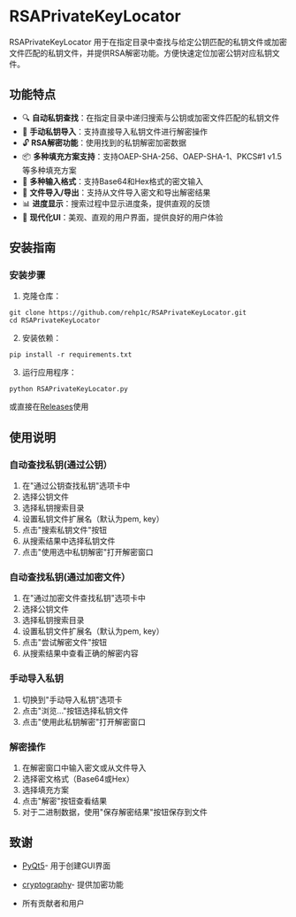 # RSAPrivateKeyLocator

RSAPrivateKeyLocator 用于在指定目录中查找与给定公钥匹配的私钥文件或加密文件匹配的私钥文件，并提供RSA解密功能。方便快速定位加密公钥对应私钥文件。

## 功能特点

- 🔍 **自动私钥查找**：在指定目录中递归搜索与公钥或加密文件匹配的私钥文件
- 🔑 **手动私钥导入**：支持直接导入私钥文件进行解密操作
- 🔓 **RSA解密功能**：使用找到的私钥解密加密数据
- 📦 **多种填充方案支持**：支持OAEP-SHA-256、OAEP-SHA-1、PKCS#1 v1.5等多种填充方案
- 📄 **多种输入格式**：支持Base64和Hex格式的密文输入
- 📁 **文件导入/导出**：支持从文件导入密文和导出解密结果
- 📊 **进度显示**：搜索过程中显示进度条，提供直观的反馈
- 🎨 **现代化UI**：美观、直观的用户界面，提供良好的用户体验

## 安装指南

### 安装步骤

1. 克隆仓库：

```
git clone https://github.com/rehp1c/RSAPrivateKeyLocator.git
cd RSAPrivateKeyLocator
```

2. 安装依赖：

```
pip install -r requirements.txt
```

3. 运行应用程序：

```
python RSAPrivateKeyLocator.py
```

或直接在[Releases](https://github.com/rehp1c/RSAPrivateKeyLocator/releases)使用

## 使用说明

### 自动查找私钥(通过公钥）

1. 在"通过公钥查找私钥"选项卡中
2. 选择公钥文件
3. 选择私钥搜索目录
4. 设置私钥文件扩展名（默认为pem, key）
5. 点击"搜索私钥文件"按钮
6. 从搜索结果中选择私钥文件
7. 点击"使用选中私钥解密"打开解密窗口
   
### 自动查找私钥(通过加密文件）

1. 在"通过加密文件查找私钥"选项卡中
2. 选择公钥文件
3. 选择私钥搜索目录
4. 设置私钥文件扩展名（默认为pem, key）
5. 点击"尝试解密文件"按钮
6. 从搜索结果中查看正确的解密内容

### 手动导入私钥

1. 切换到"手动导入私钥"选项卡
2. 点击"浏览..."按钮选择私钥文件
3. 点击"使用此私钥解密"打开解密窗口

### 解密操作

1. 在解密窗口中输入密文或从文件导入
2. 选择密文格式（Base64或Hex）
3. 选择填充方案
4. 点击"解密"按钮查看结果
5. 对于二进制数据，使用"保存解密结果"按钮保存到文件

## 致谢

- [PyQt5](https://pypi.org/project/PyQt5/)- 用于创建GUI界面
- [cryptography](https://pypi.org/project/cryptography/)- 提供加密功能

- 所有贡献者和用户

